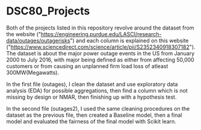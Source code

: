 # DSC80_Projects

Both of the projects listed in this repository revolve around the dataset from the website 
("https://engineering.purdue.edu/LASCI/research-data/outages/outagerisks") and each column is explained on this website 
("https://www.sciencedirect.com/science/article/pii/S2352340918307182"). The dataset is about the major power outage events 
in the US from January 2000 to July 2016, with major being defined as either from affecting 50,000 customers
or from causing an unplanned firm load loss of atleast 300MW(Megawatts).

In the first file (outages), I clean the dataset and use exploratory data analysis (EDA) for possible aggregations, then find a column
which is not missing by design or NMAR, then finishing up with a hypothesis test.

In the second file (outages2), I used the same cleaning procedures on the dataset as the previous file, then created a Baseline model, then
a final model and evaluated the fairness of the final model with Scikit learn.

